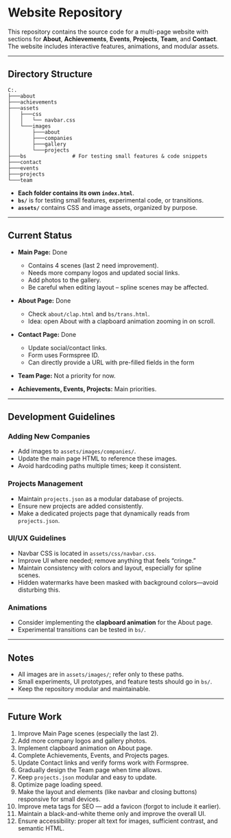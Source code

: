 # Website Repository

This repository contains the source code for a multi-page website with sections for **About**, **Achievements**, **Events**, **Projects**, **Team**, and **Contact**. The website includes interactive features, animations, and modular assets.

---

## Directory Structure

```
C:.
├───about
├───achievements
├───assets
│   ├───css
│   │   └── navbar.css
│   └───images
│       ├───about
│       ├───companies
│       ├───gallery
│       └───projects
├───bs               # For testing small features & code snippets
├───contact
├───events
├───projects
└───team
```

* **Each folder contains its own `index.html`**.
* **`bs/`** is for testing small features, experimental code, or transitions.
* **`assets/`** contains CSS and image assets, organized by purpose.

---

## Current Status

* **Main Page:** Done

  * Contains 4 scenes (last 2 need improvement).
  * Needs more company logos and updated social links.
  * Add photos to the gallery.
  * Be careful when editing layout – spline scenes may be affected.

* **About Page:** Done

  * Check `about/clap.html` and `bs/trans.html`.
  * Idea: open About with a clapboard animation zooming in on scroll.

* **Contact Page:** Done

  * Update social/contact links.
  * Form uses Formspree ID.
  * Can directly provide a URL with pre-filled fields in the form

* **Team Page:** Not a priority for now.

* **Achievements, Events, Projects:** Main priorities.

---

## Development Guidelines

### Adding New Companies

* Add images to `assets/images/companies/`.
* Update the main page HTML to reference these images.
* Avoid hardcoding paths multiple times; keep it consistent.

### Projects Management

* Maintain `projects.json` as a modular database of projects.
* Ensure new projects are added consistently.
* Make a dedicated projects page that dynamically reads from `projects.json`.

### UI/UX Guidelines

* Navbar CSS is located in `assets/css/navbar.css`.
* Improve UI where needed; remove anything that feels “cringe.”
* Maintain consistency with colors and layout, especially for spline scenes.
* Hidden watermarks have been masked with background colors—avoid disturbing this.

### Animations

* Consider implementing the **clapboard animation** for the About page.
* Experimental transitions can be tested in `bs/`.

---

## Notes

* All images are in `assets/images/`; refer only to these paths.
* Small experiments, UI prototypes, and feature tests should go in `bs/`.
* Keep the repository modular and maintainable.

---

## Future Work

1. Improve Main Page scenes (especially the last 2).
2. Add more company logos and gallery photos.
3. Implement clapboard animation on About page.
4. Complete Achievements, Events, and Projects pages.
5. Update Contact links and verify forms work with Formspree.
6. Gradually design the Team page when time allows.
7. Keep `projects.json` modular and easy to update.
8. Optimize page loading speed.
9. Make the layout and elements (like navbar and closing buttons) responsive for small devices.
10. Improve meta tags for SEO — add a favicon (forgot to include it earlier).
11. Maintain a black-and-white theme only and improve the overall UI.
12. Ensure accessibility: proper alt text for images, sufficient contrast, and semantic HTML.